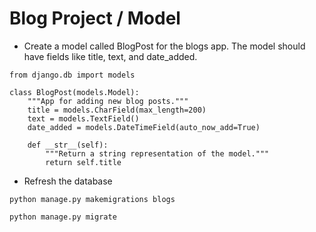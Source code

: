 Blog Project / Model 
========================================================

* Create a model called BlogPost for the blogs app. The model should have fields like title, text, and date_added. 

```python3
from django.db import models

class BlogPost(models.Model):
    """App for adding new blog posts."""
    title = models.CharField(max_length=200)
    text = models.TextField()
    date_added = models.DateTimeField(auto_now_add=True)

    def __str__(self):
        """Return a string representation of the model."""
        return self.title

```

* Refresh the database
```shell
python manage.py makemigrations blogs

python manage.py migrate 
```

